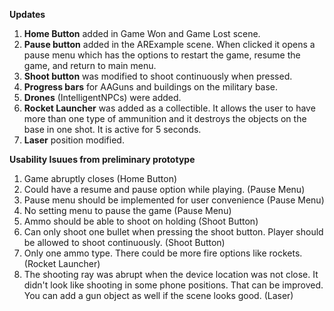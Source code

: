 **Updates**

1.  **Home Button** added in Game Won and Game Lost scene. 
2.  **Pause button** added in the ARExample scene. When clicked it opens a pause menu which has the options to restart the game, resume the game, and return to main menu. 
3.  **Shoot button** was modified to shoot continuously when pressed. 
4.  **Progress bars** for AAGuns and buildings on the military base.
5.  **Drones** (IntelligentNPCs) were added.  
6.  **Rocket Launcher** was added as a collectible. It allows the user to have more than one type of ammunition and it destroys the objects on the base in one shot. It is active for 5 seconds.
7.  **Laser** position modified.

**Usability Isuues from preliminary prototype**

1. Game abruptly closes (Home Button)
2. Could have a resume and pause option while playing. (Pause Menu)
3. Pause menu should be implemented for user convenience (Pause Menu)
4. No setting menu to pause the game (Pause Menu)
5. Ammo should be able to shoot on holding  (Shoot Button)
6. Can only shoot one bullet when pressing the shoot button. Player should be allowed to shoot continuously. (Shoot Button)
7. Only one ammo type. There could be more fire options like rockets.(Rocket Launcher)
8. The shooting ray was abrupt when the device location was not close. It didn't look like shooting in some phone positions. That can be improved. You can add a gun object as well if the scene looks good. (Laser)
